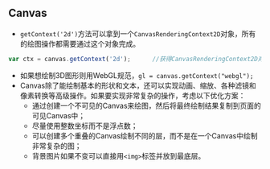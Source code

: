 ## Canvas
- `getContext('2d')`方法可以拿到一个`CanvasRenderingContext2D`对象，所有的绘图操作都需要通过这个对象完成。
```javascript
var ctx = canvas.getContext('2d');      //获得CanvasRenderingContext2D对象
```
- 如果想绘制3D图形则用WebGL规范，`gl = canvas.getContext("webgl");`
- Canvas除了能绘制基本的形状和文本，还可以实现动画、缩放、各种滤镜和像素转换等高级操作。如果要实现非常复杂的操作，考虑以下优化方案：
    - 通过创建一个不可见的Canvas来绘图，然后将最终绘制结果复制到页面的可见Canvas中；
    - 尽量使用整数坐标而不是浮点数；
    - 可以创建多个重叠的Canvas绘制不同的层，而不是在一个Canvas中绘制非常复杂的图；
    - 背景图片如果不变可以直接用`<img>`标签并放到最底层。

